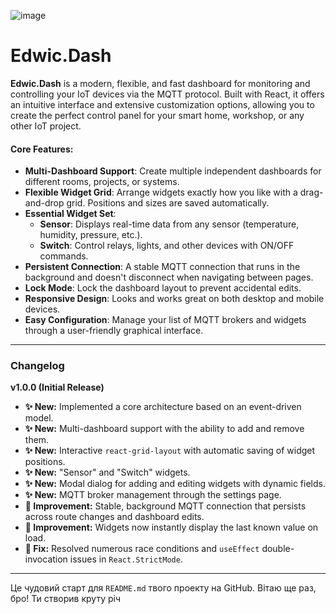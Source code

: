 ![image](https://github.com/user-attachments/assets/1d622c80-67c9-46df-b519-6f702b483dcc)

# Edwic.Dash

**Edwic.Dash** is a modern, flexible, and fast dashboard for monitoring and controlling your IoT devices via the MQTT protocol. Built with React, it offers an intuitive interface and extensive customization options, allowing you to create the perfect control panel for your smart home, workshop, or any other IoT project.

#### Core Features:

*   **Multi-Dashboard Support**: Create multiple independent dashboards for different rooms, projects, or systems.
*   **Flexible Widget Grid**: Arrange widgets exactly how you like with a drag-and-drop grid. Positions and sizes are saved automatically.
*   **Essential Widget Set**:
    *   **Sensor**: Displays real-time data from any sensor (temperature, humidity, pressure, etc.).
    *   **Switch**: Control relays, lights, and other devices with ON/OFF commands.
*   **Persistent Connection**: A stable MQTT connection that runs in the background and doesn't disconnect when navigating between pages.
*   **Lock Mode**: Lock the dashboard layout to prevent accidental edits.
*   **Responsive Design**: Looks and works great on both desktop and mobile devices.
*   **Easy Configuration**: Manage your list of MQTT brokers and widgets through a user-friendly graphical interface.

---

### Changelog

**v1.0.0 (Initial Release)**

*   **✨ New:** Implemented a core architecture based on an event-driven model.
*   **✨ New:** Multi-dashboard support with the ability to add and remove them.
*   **✨ New:** Interactive `react-grid-layout` with automatic saving of widget positions.
*   **✨ New:** "Sensor" and "Switch" widgets.
*   **✨ New:** Modal dialog for adding and editing widgets with dynamic fields.
*   **✨ New:** MQTT broker management through the settings page.
*   **🚀 Improvement:** Stable, background MQTT connection that persists across route changes and dashboard edits.
*   **🚀 Improvement:** Widgets now instantly display the last known value on load.
*   **🐛 Fix:** Resolved numerous race conditions and `useEffect` double-invocation issues in `React.StrictMode`.

---

Це чудовий старт для `README.md` твого проекту на GitHub. Вітаю ще раз, бро! Ти створив круту річ
